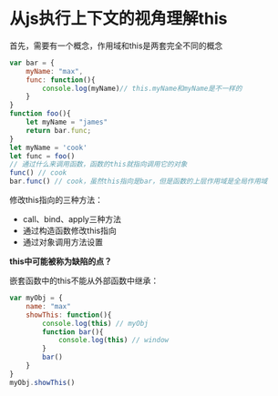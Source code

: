 # 从js执行上下文的视角理解this

首先，需要有一个概念，作用域和this是两套完全不同的概念

```javascript
var bar = {
    myName: "max",
    func: function(){
        console.log(myName)// this.myName和myName是不一样的
    }
}
function foo(){
    let myName = "james"
    return bar.func;
}
let myName = 'cook'
let func = foo()
// 通过什么来调用函数，函数的this就指向调用它的对象
func() // cook
bar.func() // cook，虽然this指向是bar，但是函数的上层作用域是全局作用域 
```

修改this指向的三种方法：

- call、bind、apply三种方法
- 通过构造函数修改this指向
- 通过对象调用方法设置

**this中可能被称为缺陷的点？**

嵌套函数中的this不能从外部函数中继承：

```javascript
var myObj = {
    name: "max"
    showThis: function(){
        console.log(this) // myObj
        function bar(){
            console.log(this) // window
        }
        bar()
    }
}
myObj.showThis()
```


